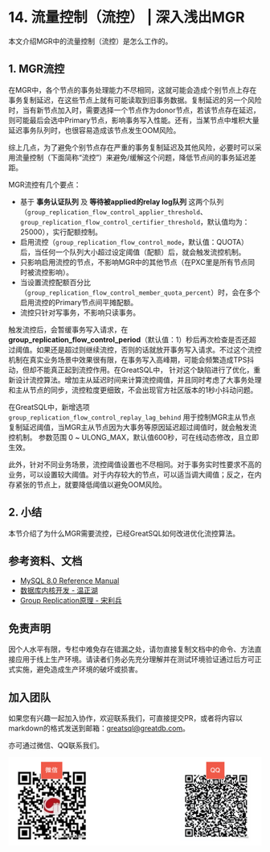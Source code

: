 # 14. 流量控制（流控） | 深入浅出MGR

本文介绍MGR中的流量控制（流控）是怎么工作的。

## 1. MGR流控
在MGR中，各个节点的事务处理能力不尽相同，这就可能会造成个别节点上存在事务复制延迟，在这些节点上就有可能读取到旧事务数据。复制延迟的另一个风险时，当有新节点加入时，需要选择一个节点作为donor节点，若该节点存在延迟，则可能最后会选中Primary节点，影响事务写入性能。还有，当某节点中堆积大量延迟事务队列时，也很容易造成该节点发生OOM风险。

综上几点，为了避免个别节点存在严重的事务复制延迟及其他风险，必要时可以采用流量控制（下面简称“流控”）来避免/缓解这个问题，降低节点间的事务延迟差距。

MGR流控有几个要点：
- 基于 **事务认证队列** 及 **等待被applied的relay log队列** 这两个队列（`group_replication_flow_control_applier_threshold`、`group_replication_flow_control_certifier_threshold`，默认值均为：25000），实行配额控制。
- 启用流控（`group_replication_flow_control_mode`，默认值：QUOTA）后，当任何一个队列大小超过设定阈值（配额）后，就会触发流控机制。
- 只影响启用流控的节点，不影响MGR中的其他节点（在PXC里是所有节点同时被流控影响）。
- 当设置流控配额百分比（`group_replication_flow_control_member_quota_percent`）时，会在多个启用流控的Primary节点间平摊配额。
- 流控只针对写事务，不影响只读事务。

触发流控后，会暂缓事务写入请求，在 **group_replication_flow_control_period**（默认值：1）秒后再次检查是否还超过阈值。如果还是超过则继续流控，否则的话就放开事务写入请求。不过这个流控机制在真实业务场景中效果很有限，在事务写入高峰期，可能会频繁造成TPS抖动，但却不能真正起到流控作用。在GreatSQL中， 针对这个缺陷进行了优化，重新设计流控算法。增加主从延迟时间来计算流控阈值，并且同时考虑了大事务处理和主从节点的同步，流控粒度更细致，不会出现官方社区版本的1秒小抖动问题。

在GreatSQL中，新增选项 `group_replication_flow_control_replay_lag_behind` 用于控制MGR主从节点复制延迟阈值，当MGR主从节点因为大事务等原因延迟超过阈值时，就会触发流控机制。
参数范围 0 ~ ULONG_MAX，默认值600秒，可在线动态修改，且立即生效。

此外，针对不同业务场景，流控阈值设置也不尽相同。对于事务实时性要求不高的业务，可以设置较大阈值。对于内存较大的节点，可以适当调大阈值；反之，在内存紧张的节点上，就要降低阈值以避免OOM风险。

## 2. 小结
本节介绍了为什么MGR需要流控，已经GreatSQL如何改进优化流控算法。

## 参考资料、文档
- [MySQL 8.0 Reference Manual](https://dev.mysql.com/doc/refman/8.0/en/group-replication.html) 
- [数据库内核开发 - 温正湖](https://www.zhihu.com/column/c_206071340)
- [Group Replication原理 - 宋利兵](https://mp.weixin.qq.com/s/LFJtdpISVi45qv9Wksv19Q)

## 免责声明
因个人水平有限，专栏中难免存在错漏之处，请勿直接复制文档中的命令、方法直接应用于线上生产环境。请读者们务必先充分理解并在测试环境验证通过后方可正式实施，避免造成生产环境的破坏或损害。

## 加入团队
如果您有兴趣一起加入协作，欢迎联系我们，可直接提交PR，或者将内容以markdown的格式发送到邮箱：greatsql@greatdb.com。

亦可通过微信、QQ联系我们。

![Contact Us](../docs/contact-us.png)
